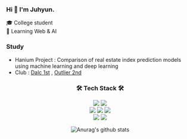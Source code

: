 ### Hi 👋 I'm Juhyun.
🎓 College student<br>
🌱 Learning Web & AI

### Study
- Hanium Project : Comparison of real estate index prediction models using machine learning and deep learning
- Club : <a href= "https://www.notion.so/Dongduk-AI-Learning-Crew-e0525781c75345bf944c01119270a9e6">Dalc 1st</a> , 
         <a href= "https://ddwoutlier.github.io/outlier.github.io/index.html">Outlier 2nd</a>

<div align = "center">
  <h3 align="center">🛠️ Tech Stack 🛠️</h3>
  <img src="https://img.shields.io/badge/Python-3766AB?style=flat-square&logo=Python&logoColor=white"/>

  <img src="https://img.shields.io/badge/R-A8B9CC?style=flat-square&logo=R&logoColor=white"/>
  <br/>
  <img src="https://img.shields.io/badge/CSS-1572B6?style=flat-square&logo=CSS3&logoColor=white"/></a>
  <img src="https://img.shields.io/badge/HTML5-E34F26?style=flat-square&logo=HTML5&logoColor=white"/></a>
  <img src="https://img.shields.io/badge/JavaScript-F7DF1E?style=flat-square&logo=JavaScript&logoColor=white"/></a>
  <br/>
  <img src="https://img.shields.io/badge/MySQL-4479A1?style=flat-square&logo=MySQL&logoColor=white"/></a>
  <img src="https://img.shields.io/badge/MongoDB-47A248?style=flat-square&logo=MongoDB&logoColor=white"/></a>


![Anurag's github stats](https://github-readme-stats.vercel.app/api?username=JUHYUN030)



</div>
<!--
**JUHYUN030/JUHYUN030** is a ✨ _special_ ✨ repository because its `README.md` (this file) appears on your GitHub profile.

Here are some ideas to get you started:

- 🔭 I’m currently working on ...
- 🌱 I’m currently learning ...
- 👯 I’m looking to collaborate on ...
- 🤔 I’m looking for help with ...
- 💬 Ask me about ...
- 📫 How to reach me: ...
- 😄 Pronouns: ...
- ⚡ Fun fact: ...
-->
